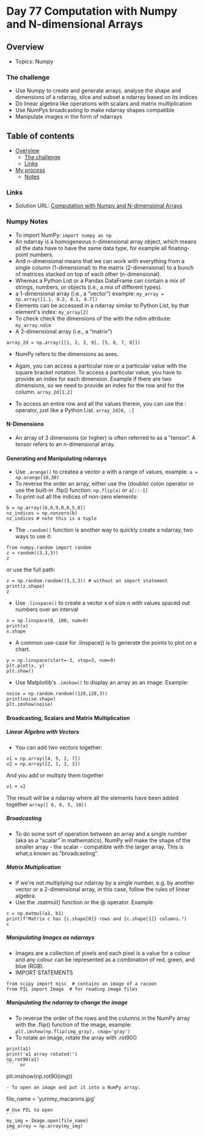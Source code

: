 # Day 77 Computation with Numpy and N-dimensional Arrays


## Overview

- Topics: Numpy


### The challenge

- Use Numpy to create and generate arrays, analyse the shape and dimensions of a ndarray, slice and subset a ndarray based on its indices
- Do linear algebra like operations with scalars and matrix multiplication
- Use NumPys broadcasting to make ndarray shapes compatible
- Manipulate images in the form of ndarrays


## Table of contents

- [Overview](#overview)
  - [The challenge](#the-challenge)
  - [Links](#links)
- [My process](#my-process)
  - [Notes](#notes)

### Links

- Solution URL: [Computation with Numpy and N-dimensional Arrays](https://github.com/Mikerniker/100_Days_of_Python/tree/main/Day77)


### Numpy Notes

- To import NumPy: ```import numpy as np```
- An ndarray is a homogeneous n-dimensional array object, which means all the data have to have the same data type, for example all floating-point numbers.
- And n-dimensional means that we can work with everything from a single column (1-dimensional) to the matrix (2-dimensional) to a bunch of matrices stacked on top of each other (n-dimensional).
- Whereas a Python List or a Pandas DataFrame can contain a mix of strings, numbers, or objects (i.e., a mix of different types). 
- a 1-dimensional array (i.e., a “vector”) example: ```my_array = np.array([1.1, 9.2, 8.1, 4.7])```
- Elements can be accessed in a ndarray similar to Python List, by that element's index: ```my_array[2]```
- To check check the dimensions of the with the ndim attribute: ```my_array.ndim```
- A 2-dimensional array (i.e., a “matrix”)
```
array_2d = np.array([[1, 2, 3, 9], [5, 6, 7, 8]])
```
- NumPy refers to the dimensions as axes.

- Again, you can access a particular row or a particular value with the square bracket notation. To access a particular value, you have to provide an index for each dimension. Example if there are two dimensions, so we need to provide an index for the row and for the column. ```array_2d[1,2]```
- To access an entire row and all the values therein, you can use the : operator,  just like a Python List. ```array_2d[0, :]```

#### N-Dimensions
- An array of 3 dimensions (or higher) is often referred to as a ”tensor”. A tensor refers to an n-dimensional array.

#### Generating and Manipulating ndarrays
- Use ```.arange()``` to createa a vector a with a range of values, example: ```a = np.arange(10,30)```
- To reverse the order an array, either use the (double) colon operator or use the built-in .flip() function:
```np.flip(a)``` or ```a[::-1]```
- To print out all the indices of non-zero elements: 
```
b = np.array([6,0,9,0,0,5,0])
nz_indices = np.nonzero(b)
nz_indices # note this is a tuple
``` 
- The ```.random()``` function is another way to quickly create a ndarray, two ways to use it:
```
from numpy.random import random
z = random((3,3,3))
z
```
or use the full path: 
```
z = np.random.random((3,3,3)) # without an import statement
print(z.shape)
z
```
- Use ```.linspace()``` to create a vector x of size n with values spaced out numbers over an interval
```
x = np.linspace(0, 100, num=9)
print(x)
x.shape
```
- A common use-case for .linspace() is to generate the points to plot on a chart.
```
y = np.linspace(start=-3, stop=3, num=9)
plt.plot(x, y)
plt.show()
```
- Use Matplotlib's ```.imshow()``` to display an array as an image. Example:
```
noise = np.random.random((128,128,3))
print(noise.shape)
plt.imshow(noise)
```

#### Broadcasting, Scalars and Matrix Multiplication

##### Linear Algebra with Vectors
- You can add two vectors together:
```
v1 = np.array([4, 5, 2, 7])
v2 = np.array([2, 1, 3, 3])
```
And you add or multiply them together
```
v1 + v2
```
The result will be a ndarray where all the elements have been added together ```array([ 6, 6, 5, 10])```

##### Broadcasting
- To do some sort of operation between an array and a single number (aka as a "scalar" in mathematics), NumPy will make the shape of the smaller array - the scalar - compatible with the larger array. This is what;s known as  "broadcasting".

##### Matrix Multiplication
- If we're not multiplying our ndarray by a single number, e.g. by another vector or a 2-dimensional array, in this case, follow the rules of linear algebra.
- Use the .matmul() function or the @ operator. Example
```
c = np.matmul(a1, b1)
print(f"Matrix c has {c.shape[0]} rows and {c.shape[1]} columns.")
c
```
##### Manipulating Images as ndarrays

- Images are a collection of pixels and each pixel is a value for a colour and any colour can be represented as a combination of red, green, and blue (RGB).
- IMPORT STATEMENTS
```
from scipy import misc  # contains an image of a racoon
from PIL import Image  # for reading image files
```

##### Manipulating the ndarray to change the image
- To reverse the order of the rows and the columns in the NumPy array with the .flip() function of the image, example: ```plt.imshow(np.flip(img_gray), cmap='gray')```
- To rotate an image, rotate the array with .rot90()
```
print(a1)
print('a1 array rotated:')
np.rot90(a1)
```  or
```
plt.imshow(np.rot90(img))
```
- To open an image and put it into a NumPy array:
```
file_name = 'yummy_macarons.jpg'
``````
# Use PIL to open
```
my_img = Image.open(file_name)
img_array = np.array(my_img)
```